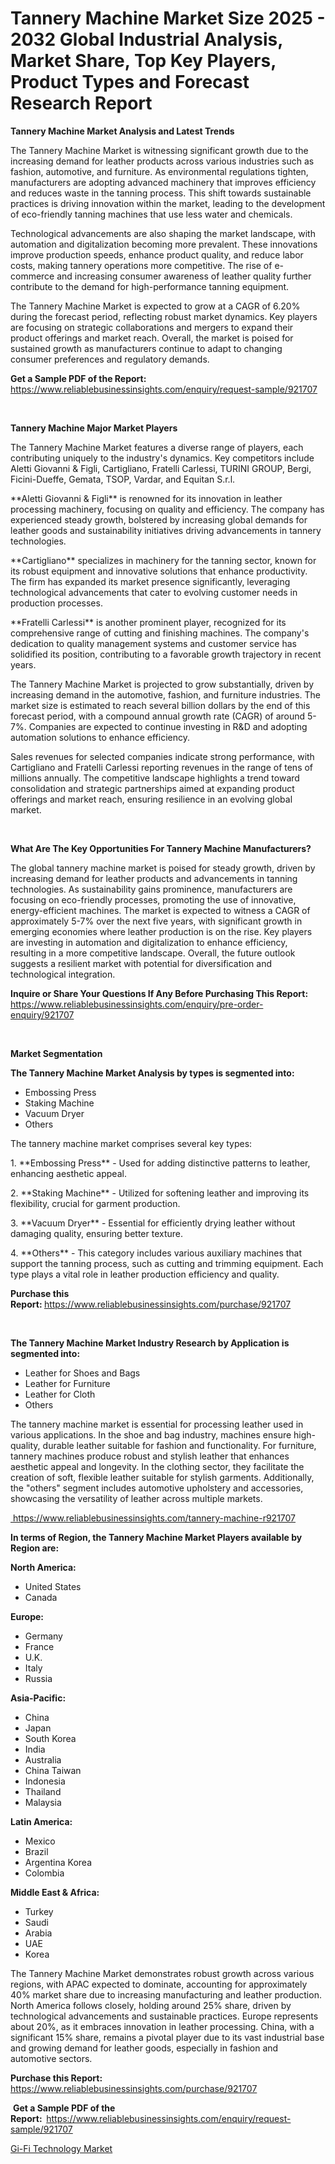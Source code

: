 <p><h1>Tannery Machine Market Size 2025 - 2032 Global Industrial Analysis, Market Share, Top Key Players, Product Types and Forecast Research Report</h1></p><p><strong>Tannery Machine Market Analysis and Latest Trends</strong></p>
<p><p>The Tannery Machine Market is witnessing significant growth due to the increasing demand for leather products across various industries such as fashion, automotive, and furniture. As environmental regulations tighten, manufacturers are adopting advanced machinery that improves efficiency and reduces waste in the tanning process. This shift towards sustainable practices is driving innovation within the market, leading to the development of eco-friendly tanning machines that use less water and chemicals.</p><p>Technological advancements are also shaping the market landscape, with automation and digitalization becoming more prevalent. These innovations improve production speeds, enhance product quality, and reduce labor costs, making tannery operations more competitive. The rise of e-commerce and increasing consumer awareness of leather quality further contribute to the demand for high-performance tanning equipment.</p><p>The Tannery Machine Market is expected to grow at a CAGR of 6.20% during the forecast period, reflecting robust market dynamics. Key players are focusing on strategic collaborations and mergers to expand their product offerings and market reach. Overall, the market is poised for sustained growth as manufacturers continue to adapt to changing consumer preferences and regulatory demands.</p></p>
<p><strong>Get a Sample PDF of the Report:&nbsp;</strong> <a href="https://www.reliablebusinessinsights.com/enquiry/request-sample/921707?utm_campaign=2301&utm_medium=2&utm_source=Github&utm_content=ia&utm_term=08042025&utm_id=tannery-machine">https://www.reliablebusinessinsights.com/enquiry/request-sample/921707</a></p>
<p>&nbsp;</p>
<p><strong>Tannery Machine Major Market Players</strong></p>
<p><p>The Tannery Machine Market features a diverse range of players, each contributing uniquely to the industry's dynamics. Key competitors include Aletti Giovanni & Figli, Cartigliano, Fratelli Carlessi, TURINI GROUP, Bergi, Ficini-Dueffe, Gemata, TSOP, Vardar, and Equitan S.r.l.</p><p>**Aletti Giovanni & Figli** is renowned for its innovation in leather processing machinery, focusing on quality and efficiency. The company has experienced steady growth, bolstered by increasing global demands for leather goods and sustainability initiatives driving advancements in tannery technologies.</p><p>**Cartigliano** specializes in machinery for the tanning sector, known for its robust equipment and innovative solutions that enhance productivity. The firm has expanded its market presence significantly, leveraging technological advancements that cater to evolving customer needs in production processes.</p><p>**Fratelli Carlessi** is another prominent player, recognized for its comprehensive range of cutting and finishing machines. The company's dedication to quality management systems and customer service has solidified its position, contributing to a favorable growth trajectory in recent years.</p><p>The Tannery Machine Market is projected to grow substantially, driven by increasing demand in the automotive, fashion, and furniture industries. The market size is estimated to reach several billion dollars by the end of this forecast period, with a compound annual growth rate (CAGR) of around 5-7%. Companies are expected to continue investing in R&D and adopting automation solutions to enhance efficiency.</p><p>Sales revenues for selected companies indicate strong performance, with Cartigliano and Fratelli Carlessi reporting revenues in the range of tens of millions annually. The competitive landscape highlights a trend toward consolidation and strategic partnerships aimed at expanding product offerings and market reach, ensuring resilience in an evolving global market.</p></p>
<p>&nbsp;</p>
<p><strong>What Are The Key Opportunities For Tannery Machine Manufacturers?</strong></p>
<p><p>The global tannery machine market is poised for steady growth, driven by increasing demand for leather products and advancements in tanning technologies. As sustainability gains prominence, manufacturers are focusing on eco-friendly processes, promoting the use of innovative, energy-efficient machines. The market is expected to witness a CAGR of approximately 5-7% over the next five years, with significant growth in emerging economies where leather production is on the rise. Key players are investing in automation and digitalization to enhance efficiency, resulting in a more competitive landscape. Overall, the future outlook suggests a resilient market with potential for diversification and technological integration.</p></p>
<p><strong>Inquire or Share Your Questions If Any Before Purchasing This Report:</strong> <a href="https://www.reliablebusinessinsights.com/enquiry/pre-order-enquiry/921707?utm_campaign=2301&utm_medium=2&utm_source=Github&utm_content=ia&utm_term=08042025&utm_id=tannery-machine">https://www.reliablebusinessinsights.com/enquiry/pre-order-enquiry/921707</a></p>
<p>&nbsp;</p>
<p><strong>Market Segmentation</strong></p>
<p><strong>The Tannery Machine Market Analysis by types is segmented into:</strong></p>
<p><ul><li>Embossing Press</li><li>Staking Machine</li><li>Vacuum Dryer</li><li>Others</li></ul></p>
<p><p>The tannery machine market comprises several key types: </p><p>1. **Embossing Press** - Used for adding distinctive patterns to leather, enhancing aesthetic appeal. </p><p>2. **Staking Machine** - Utilized for softening leather and improving its flexibility, crucial for garment production. </p><p>3. **Vacuum Dryer** - Essential for efficiently drying leather without damaging quality, ensuring better texture. </p><p>4. **Others** - This category includes various auxiliary machines that support the tanning process, such as cutting and trimming equipment. Each type plays a vital role in leather production efficiency and quality.</p></p>
<p><strong>Purchase this Report:&nbsp;</strong><a href="https://www.reliablebusinessinsights.com/purchase/921707?utm_campaign=2301&utm_medium=2&utm_source=Github&utm_content=ia&utm_term=08042025&utm_id=tannery-machine">https://www.reliablebusinessinsights.com/purchase/921707</a></p>
<p>&nbsp;</p>
<p><strong>The Tannery Machine Market Industry Research by Application is segmented into:</strong></p>
<p><ul><li>Leather for Shoes and Bags</li><li>Leather for Furniture</li><li>Leather for Cloth</li><li>Others</li></ul></p>
<p><p>The tannery machine market is essential for processing leather used in various applications. In the shoe and bag industry, machines ensure high-quality, durable leather suitable for fashion and functionality. For furniture, tannery machines produce robust and stylish leather that enhances aesthetic appeal and longevity. In the clothing sector, they facilitate the creation of soft, flexible leather suitable for stylish garments. Additionally, the "others" segment includes automotive upholstery and accessories, showcasing the versatility of leather across multiple markets.</p></p>
<p><a href="https://www.reliablebusinessinsights.com/tannery-machine-r921707?utm_campaign=2301&utm_medium=2&utm_source=Github&utm_content=ia&utm_term=08042025&utm_id=tannery-machine">&nbsp;https://www.reliablebusinessinsights.com/tannery-machine-r921707</a></p>
<p><strong>In terms of Region, the Tannery Machine Market Players available by Region are:</strong></p>
<p>
    <p> <strong> North America: </strong>
        <ul>
            <li>United States</li>
            <li>Canada</li>
        </ul>
        </p> 
    <p> <strong> Europe: </strong>
        <ul>
            <li>Germany</li>
            <li>France</li>
            <li>U.K.</li>
            <li>Italy</li>
            <li>Russia</li>
        </ul>
        </p> 
    <p> <strong> Asia-Pacific: </strong>
        <ul>
            <li>China</li>
            <li>Japan</li>
            <li>South Korea</li>
            <li>India</li>
            <li>Australia</li>
            <li>China Taiwan</li>
            <li>Indonesia</li>
            <li>Thailand</li>
            <li>Malaysia</li>
        </ul>
        </p> 
    <p> <strong> Latin America: </strong>
        <ul>
            <li>Mexico</li>
            <li>Brazil</li>
            <li>Argentina Korea</li>
            <li>Colombia</li>
        </ul>
        </p> 
    <p> <strong> Middle East & Africa: </strong>
        <ul>
            <li>Turkey</li>
            <li>Saudi</li>
            <li>Arabia</li>
            <li>UAE</li>
            <li>Korea</li>
        </ul>
    </p>
    </p>
<p><p>The Tannery Machine Market demonstrates robust growth across various regions, with APAC expected to dominate, accounting for approximately 40% market share due to increasing manufacturing and leather production. North America follows closely, holding around 25% share, driven by technological advancements and sustainable practices. Europe represents about 20%, as it embraces innovation in leather processing. China, with a significant 15% share, remains a pivotal player due to its vast industrial base and growing demand for leather goods, especially in fashion and automotive sectors.</p></p>
<p><strong>Purchase this Report: </strong><a href="https://www.reliablebusinessinsights.com/purchase/921707?utm_campaign=2301&utm_medium=2&utm_source=Github&utm_content=ia&utm_term=08042025&utm_id=tannery-machine">https://www.reliablebusinessinsights.com/purchase/921707</a></p>
<p>&nbsp;<strong>Get a Sample PDF of the Report:&nbsp;&nbsp;</strong><a href="https://www.reliablebusinessinsights.com/enquiry/request-sample/921707?utm_campaign=2301&utm_medium=2&utm_source=Github&utm_content=ia&utm_term=08042025&utm_id=tannery-machine">https://www.reliablebusinessinsights.com/enquiry/request-sample/921707</a></p>
<p><strong></strong></p>
<p><p><a href="https://github.com/kbollin866/Market-Research-Report-List-1/blob/main/gi-fi-technology-market.md?utm_campaign=2301&utm_medium=2&utm_source=Github&utm_content=ia&utm_term=08042025&utm_id=tannery-machine">Gi-Fi Technology Market</a></p></p>